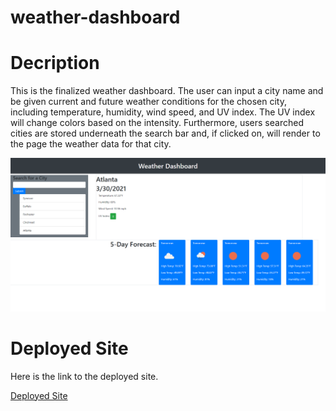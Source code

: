 # weather-dashboard
# Decription
This is the finalized weather dashboard. The user can input a city name and be given current and future weather conditions for the chosen city, including temperature, humidity, wind speed, and UV index. The UV index will change colors based on the intensity. Furthermore, users searched cities are stored underneath the search bar and, if clicked on, will render to the page the weather data for that city.

![Portfolio  Site](./assests/images/final-deployed-site.png)

# Deployed Site
Here is the link to the deployed site.

[Deployed Site](https://shrwnwilliams.github.io/weather-dashboard/)